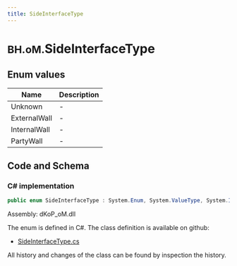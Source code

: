 ```yaml
---
title: SideInterfaceType
---
```


# <small>BH.oM.</small>**SideInterfaceType**



## Enum values

| Name            | Description                                                    |
|-----------------|----------------------------------------------------------------|
| Unknown |  -  |
| ExternalWall |  -  |
| InternalWall |  -  |
| PartyWall |  -  |


## Code and Schema

### C# implementation

``` C# title="C#"
public enum SideInterfaceType : System.Enum, System.ValueType, System.IComparable, System.ISpanFormattable, System.IFormattable, System.IConvertible
```

Assembly: dKoP_oM.dll

The enum is defined in C#. The class definition is available on github:

- [SideInterfaceType.cs](https://github.com/BHoM/dKoP_Toolkit/blob/develop/dKoP_oM/Interfaces\Enums\SideInterfaceType.cs)

All history and changes of the class can be found by inspection the history.
